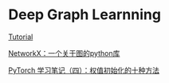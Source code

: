 # Deep Graph Learnning

[Tutorial](https://docs.dgl.ai/en/0.6.x/guide_cn/graph-graphs-nodes-edges.html)

[NetworkX：一个关于图的python库](https://networkx.org/documentation/networkx-1.10/overview.html)

[PyTorch 学习笔记（四）：权值初始化的十种方法](https://zhuanlan.zhihu.com/p/53712833)